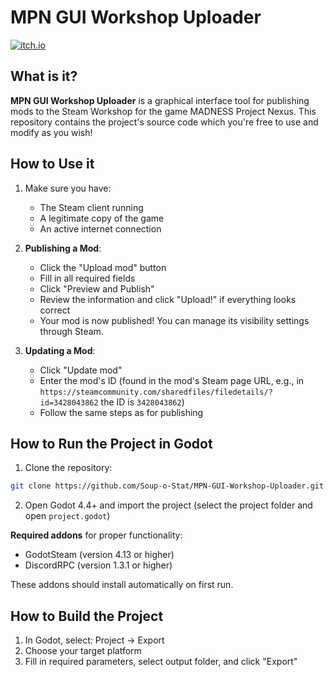 # MPN GUI Workshop Uploader

[![itch.io](https://img.shields.io/badge/itch.io-Play_Game-red)](https://soup-o-stat.itch.io/mpn-gui-workshop-uploader)

## What is it?

**MPN GUI Workshop Uploader** is a graphical interface tool for publishing mods to the Steam Workshop for the game MADNESS Project Nexus. This repository contains the project's source code which you're free to use and modify as you wish!

## How to Use it

1. Make sure you have:
   - The Steam client running
   - A legitimate copy of the game
   - An active internet connection

2. **Publishing a Mod**:
   - Click the "Upload mod" button
   - Fill in all required fields
   - Click "Preview and Publish"
   - Review the information and click "Upload!" if everything looks correct
   - Your mod is now published! You can manage its visibility settings through Steam.

3. **Updating a Mod**:
   - Click "Update mod"
   - Enter the mod's ID (found in the mod's Steam page URL, e.g., in `https://steamcommunity.com/sharedfiles/filedetails/?id=3428043862` the ID is `3428043862`)
   - Follow the same steps as for publishing

## How to Run the Project in Godot

1. Clone the repository:

```bash
git clone https://github.com/Soup-o-Stat/MPN-GUI-Workshop-Uploader.git
```

2. Open Godot 4.4+ and import the project (select the project folder and open `project.godot`)

**Required addons** for proper functionality:
- GodotSteam (version 4.13 or higher)
- DiscordRPC (version 1.3.1 or higher)

These addons should install automatically on first run.

## How to Build the Project

1. In Godot, select: Project → Export
2. Choose your target platform
3. Fill in required parameters, select output folder, and click "Export"
